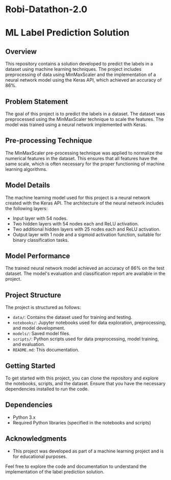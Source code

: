 # Robi-Datathon-2.0
# ML Label Prediction Solution

## Overview
This repository contains a solution developed to predict the labels in a dataset using machine learning techniques. The project includes preprocessing of data using MinMaxScaler and the implementation of a neural network model using the Keras API, which achieved an accuracy of 86%.

## Problem Statement
The goal of this project is to predict the labels in a dataset. The dataset was preprocessed using the MinMaxScaler technique to scale the features. The model was trained using a neural network implemented with Keras.

## Pre-processing Technique
The MinMaxScaler pre-processing technique was applied to normalize the numerical features in the dataset. This ensures that all features have the same scale, which is often necessary for the proper functioning of machine learning algorithms.

## Model Details
The machine learning model used for this project is a neural network created with the Keras API. The architecture of the neural network includes the following layers:
- Input layer with 54 nodes.
- Two hidden layers with 54 nodes each and ReLU activation.
- Two additional hidden layers with 25 nodes each and ReLU activation.
- Output layer with 1 node and a sigmoid activation function, suitable for binary classification tasks.

## Model Performance
The trained neural network model achieved an accuracy of 86% on the test dataset. The model's evaluation and classification report are available in the project.

## Project Structure
The project is structured as follows:
- `data/`: Contains the dataset used for training and testing.
- `notebooks/`: Jupyter notebooks used for data exploration, preprocessing, and model development.
- `models/`: Saved model files.
- `scripts/`: Python scripts used for data preprocessing, model training, and evaluation.
- `README.md`: This documentation.

## Getting Started
To get started with this project, you can clone the repository and explore the notebooks, scripts, and the dataset. Ensure that you have the necessary dependencies installed to run the code.

## Dependencies
- Python 3.x
- Required Python libraries (specified in the notebooks and scripts)

## Acknowledgments
- This project was developed as part of a machine learning project and is for educational purposes.

Feel free to explore the code and documentation to understand the implementation of the label prediction solution.

